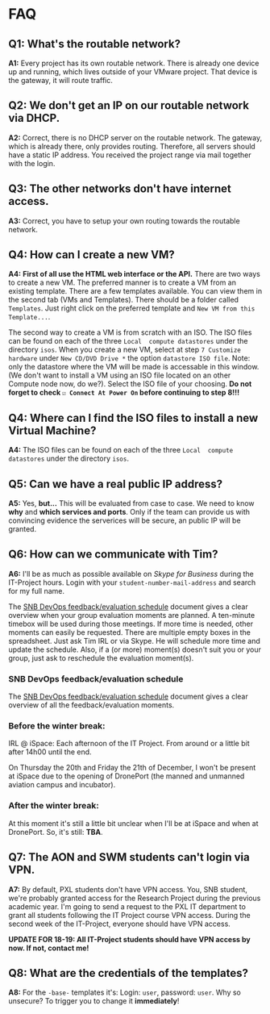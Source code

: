 # FAQ

## Q1: What's the routable network?
**A1:** Every project has its own routable network. There is already one device up and running, which lives outside of your
VMware project. That device is the gateway, it will route traffic.

## Q2: We don't get an IP on our routable network via DHCP.
**A2:** Correct, there is no DHCP server on the routable network. The gateway, which is already there, only provides routing. Therefore, all servers should have a static IP address.
You received the project range via mail together with the login.

## Q3: The other networks don't have internet access.
**A3:** Correct, you have to setup your own routing towards the routable network.

## Q4: How can I create a new VM?
**A4:** **First of all use the HTML web interface or the API.** There are two ways to create a new VM. The preferred manner is to create a VM from an existing template. There are a few templates available. You can view them in the second tab (VMs and Templates). There should be a folder called `Templates`. Just right click on the preferred template and `New VM from this Template...`.

The second way to create a VM is from scratch with an ISO. The ISO files can be found on each of the three `Local  compute datastores` under the directory `isos`. When you create a new VM, select at step `7 Customize hardware` under `New CD/DVD Drive *` the option `datastore ISO file`. Note: only the datastore where the VM will be made is accessable in this window. (We don't want to install a VM using an ISO file located on an other Compute node now, do we?). Select the ISO file of your choosing. **Do not forget to check `☑ Connect At Power On` before continuing to step 8!!!**

## Q4: Where can I find the ISO files to install a new Virtual Machine?
**A4:** The ISO files can be found on each of the three `Local  compute datastores` under the directory `isos`.

## Q5: Can we have a real public IP address?
**A5:** Yes, **but...** This will be evaluated from case to case. We need to know **why** and **which services and ports**. Only if the team can provide us with convincing evidence the serverices will be secure, an public IP will be granted.

## Q6: How can we communicate with Tim?
**A6:** I'll be as much as possible available on *Skype for Business* during the IT-Project hours. Login with your `student-number-mail-address` and search for my full name.

The [SNB DevOps feedback/evaluation schedule](https://drive.google.com/open?id=1pIyWewGe2D4Ux9T4hnPcMfLeWMBVqv0Okfn7-KEUQdw) document gives a clear overview when your group evaluation moments are planned. A ten-minute timebox will be used during those meetings. If more time is needed, other moments can easily be requested. There are multiple empty boxes in the spreadsheet. Just ask Tim IRL or via Skype. He will schedule more time and update the schedule. Also, if a (or more) moment(s) doesn't suit you or your group, just ask to reschedule the evaluation moment(s).


### SNB DevOps feedback/evaluation schedule
The [SNB DevOps feedback/evaluation schedule](https://drive.google.com/open?id=1pIyWewGe2D4Ux9T4hnPcMfLeWMBVqv0Okfn7-KEUQdw) document gives a clear overview of all the feedback/evaluation moments.


### Before the winter break:
IRL @ iSpace: Each afternoon of the IT Project. From around or a little bit after 14h00 until the end.

On Thursday the 20th and Friday the 21th of December, I won't be present at iSpace due to the opening of DronePort (the  manned and unmanned aviation campus and incubator).

### After the winter break:
At this moment it's still a little bit unclear when I'll be at iSpace and when at DronePort.
So, it's still: **TBA**.

## Q7: The AON and SWM students can't login via VPN.
**A7:** By default, PXL students don't have VPN access. You, SNB student, we're probably granted access for the Research Project during the previous academic year. I'm going to send a request to the PXL IT department to grant all students following the IT Project course VPN access. During the second week of the IT-Project, everyone should have VPN access. 

**UPDATE FOR 18-19: All IT-Project students should have VPN access by now. If not, contact me!**


## Q8: What are the credentials of the templates?
**A8:** For the `-base-` templates it's: Login: `user`, password: `user`. Why so unsecure? To trigger you to change it **immediately**!